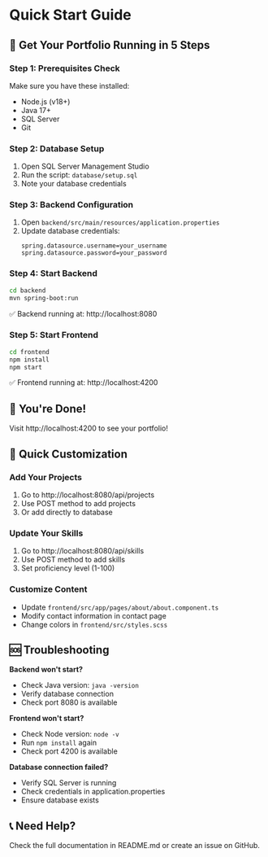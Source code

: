 # Quick Start Guide

## 🚀 Get Your Portfolio Running in 5 Steps

### Step 1: Prerequisites Check

Make sure you have these installed:

- Node.js (v18+)
- Java 17+
- SQL Server
- Git

### Step 2: Database Setup

1. Open SQL Server Management Studio
2. Run the script: `database/setup.sql`
3. Note your database credentials

### Step 3: Backend Configuration

1. Open `backend/src/main/resources/application.properties`
2. Update database credentials:
   ```properties
   spring.datasource.username=your_username
   spring.datasource.password=your_password
   ```

### Step 4: Start Backend

```bash
cd backend
mvn spring-boot:run
```

✅ Backend running at: http://localhost:8080

### Step 5: Start Frontend

```bash
cd frontend
npm install
npm start
```

✅ Frontend running at: http://localhost:4200

## 🎉 You're Done!

Visit http://localhost:4200 to see your portfolio!

## 🔧 Quick Customization

### Add Your Projects

1. Go to http://localhost:8080/api/projects
2. Use POST method to add projects
3. Or add directly to database

### Update Your Skills

1. Go to http://localhost:8080/api/skills
2. Use POST method to add skills
3. Set proficiency level (1-100)

### Customize Content

- Update `frontend/src/app/pages/about/about.component.ts`
- Modify contact information in contact page
- Change colors in `frontend/src/styles.scss`

## 🆘 Troubleshooting

**Backend won't start?**

- Check Java version: `java -version`
- Verify database connection
- Check port 8080 is available

**Frontend won't start?**

- Check Node version: `node -v`
- Run `npm install` again
- Check port 4200 is available

**Database connection failed?**

- Verify SQL Server is running
- Check credentials in application.properties
- Ensure database exists

## 📞 Need Help?

Check the full documentation in README.md or create an issue on GitHub.
